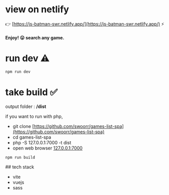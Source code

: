 # view on netlify

👉 [https://js-batman-swr.netlify.app/](https://js-batman-swr.netlify.app/) ⚡️

#### Enjoy! 😛 search any game.

# run dev ⚠️
```
npm run dev
```

# take build ✅
output folder : **/dist**

if you want to run with php,
- git clone [https://github.com/swoorr/games-list-spa](https://github.com/swoorr/games-list-spa)
- cd games-list-spa
- php -S 127.0.0.1:7000 -t dist
- open web browser [127.0.0.1:7000](127.0.0.1:7000)

```
npm run build
```

## tech stack
- vite
- vuejs
- sass